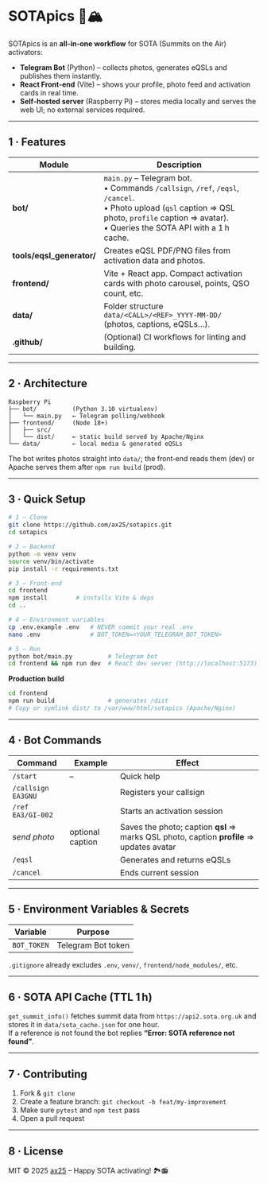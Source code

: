 # SOTApics 📡🏔️

SOTApics is an **all‑in‑one workflow** for SOTA (Summits on the Air) activators:

* **Telegram Bot** (Python) – collects photos, generates eQSLs and publishes them instantly.
* **React Front‑end** (Vite) – shows your profile, photo feed and activation cards in real time.
* **Self‑hosted server** (Raspberry Pi) – stores media locally and serves the web UI; no external services required.

---

## 1 · Features

| Module | Description |
|--------|-------------|
| **bot/** | `main.py` – Telegram bot.<br>• Commands `/callsign`, `/ref`, `/eqsl`, `/cancel`.<br>• Photo upload (`qsl` caption ⇒ QSL photo, `profile` caption ⇒ avatar).<br>• Queries the SOTA API with a 1 h cache. |
| **tools/eqsl_generator/** | Creates eQSL PDF/PNG files from activation data and photos. |
| **frontend/** | Vite + React app. Compact activation cards with photo carousel, points, QSO count, etc. |
| **data/** | Folder structure `data/<CALL>/<REF>_YYYY‑MM‑DD/` (photos, captions, eQSLs…). |
| **.github/** | (Optional) CI workflows for linting and building. |

---

## 2 · Architecture

```text
Raspberry Pi
├── bot/          (Python 3.10 virtualenv)
│   └── main.py   ← Telegram polling/webhook
├── frontend/     (Node 18+)
│   ├── src/
│   └── dist/     ← static build served by Apache/Nginx
└── data/         ← local media & generated eQSLs
```

The bot writes photos straight into `data/`; the front‑end reads them (dev) or Apache serves them after `npm run build` (prod).

---

## 3 · Quick Setup

```bash
# 1 – Clone
git clone https://github.com/ax25/sotapics.git
cd sotapics

# 2 – Backend
python -m venv venv
source venv/bin/activate
pip install -r requirements.txt

# 3 – Front‑end
cd frontend
npm install        # installs Vite & deps
cd ..

# 4 – Environment variables
cp .env.example .env   # NEVER commit your real .env
nano .env              # BOT_TOKEN=<YOUR_TELEGRAM_BOT_TOKEN>

# 5 – Run
python bot/main.py          # Telegram bot
cd frontend && npm run dev  # React dev server (http://localhost:5173)
```

**Production build**

```bash
cd frontend
npm run build               # generates /dist
# Copy or symlink dist/ to /var/www/html/sotapics (Apache/Nginx)
```

---

## 4 · Bot Commands

| Command | Example | Effect |
|---------|---------|--------|
| `/start` | – | Quick help |
| `/callsign EA3GNU` | | Registers your callsign |
| `/ref EA3/GI‑002` | | Starts an activation session |
| *send photo* | optional caption | Saves the photo; caption **qsl** ⇒ marks QSL photo, caption **profile** ⇒ updates avatar |
| `/eqsl` | | Generates and returns eQSLs |
| `/cancel` | | Ends current session |

---

## 5 · Environment Variables & Secrets

| Variable | Purpose |
|----------|---------|
| `BOT_TOKEN` | Telegram Bot token |

`.gitignore` already excludes `.env`, `venv/`, `frontend/node_modules/`, etc.

---

## 6 · SOTA API Cache (TTL 1 h)

`get_summit_info()` fetches summit data from `https://api2.sota.org.uk` and stores it in `data/sota_cache.json` for one hour.  
If a reference is not found the bot replies **“Error: SOTA reference not found”**.

---

## 7 · Contributing

1. Fork & `git clone`  
2. Create a feature branch: `git checkout -b feat/my-improvement`  
3. Make sure `pytest` and `npm test` pass  
4. Open a pull request

---

## 8 · License

MIT © 2025 [ax25](https://github.com/ax25) – Happy SOTA activating! 🏞️📻

